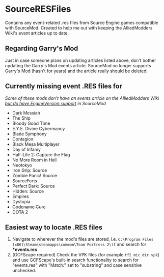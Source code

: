 # SourceRESFiles
Contains any event-related .res files from Source Engine games compatible with SourceMod. Created to help me out with keeping the AlliedModders Wiki's event articles up to date.

## Regarding Garry's Mod
Just in case someone plans on updating articles listed above, don't bother updating the Garry's Mod events article. SourceMod no longer supports Garry's Mod (hasn't for years) and the article really should be deleted.

## Currently missing event .RES files for
*Some of these mods don't have an events article on the AlliedModders Wiki [but do have EngineVersion support](https://sm.alliedmods.net/new-api/halflife/EngineVersion) in SourceMod*
- Dark Messiah
- The Ship
- Bloody Good Time
- E.Y.E. Divine Cybermancy
- Blade Symphony
- Contagion
- Black Mesa Multiplayer
- Day of Infamy
- Half-Life 2: Capture the Flag
- No More Room in Hell
- Neotokyo
- Iron Grip: Source
- Zombie Panic! Source
- SourceForts
- Perfect Dark: Source
- Hidden: Source
- Empires
- Dystopia
- ~~Codename Cure~~
- DOTA 2

## Easiest way to locate .RES files
1. Navigate to wherever the mod's files are stored, i.e. `C:\Program Files (x86)\Steam\steamapps\common\Team Fortress 2\tf` and search for **\*events.res**
2. (GCFScape required) Check the VPK files (for example `tf2_mic_dir.vpk`) and use GCFScape's built-in search functionality to search for "events.res" with "Match:" set to "substring" and case sensitive unchecked.
